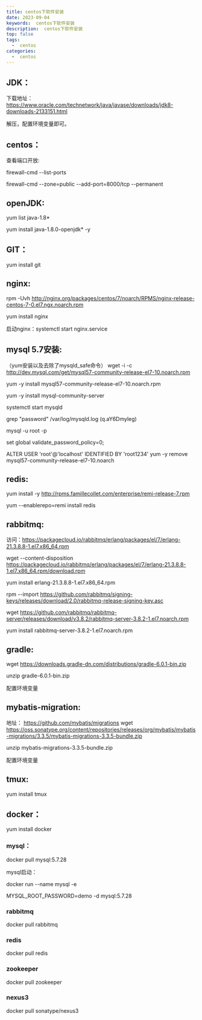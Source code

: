 ```yaml
---
title: centos下软件安装
date: 2023-09-04
keywords:  centos下软件安装
description:  centos下软件安装
top: false
tags:
  -  centos
categories:
  -  centos
---
```

## JDK：

下载地址：https://www.oracle.com/technetwork/java/javase/downloads/jdk8-downloads-2133151.html

解压，配置环境变量即可。

## centos：

查看端口开放:

firewall-cmd --list-ports

firewall-cmd --zone=public --add-port=8000/tcp --permanent

## openJDK:

yum list java-1.8*   

yum install java-1.8.0-openjdk* -y

## GIT：

yum install git

## nginx:

 rpm -Uvh http://nginx.org/packages/centos/7/noarch/RPMS/nginx-release-centos-7-0.el7.ngx.noarch.rpm

 yum install nginx

启动nginx：systemctl start nginx.service

## mysql 5.7安装:

（yum安装以及去除了mysqld_safe命令）
wget -i -c http://dev.mysql.com/get/mysql57-community-release-el7-10.noarch.rpm

yum -y install mysql57-community-release-el7-10.noarch.rpm

yum -y install mysql-community-server

systemctl start  mysqld

grep "password" /var/log/mysqld.log   (q.aY6Dmyleg)

mysql -u root -p

set global validate_password_policy=0;

ALTER USER 'root'@'localhost' IDENTIFIED BY 'root1234'
 yum -y remove mysql57-community-release-el7-10.noarch

## redis:

yum install -y http://rpms.famillecollet.com/enterprise/remi-release-7.rpm

yum --enablerepo=remi install redis

## rabbitmq:

访问：https://packagecloud.io/rabbitmq/erlang/packages/el/7/erlang-21.3.8.8-1.el7.x86_64.rpm

wget --content-disposition https://packagecloud.io/rabbitmq/erlang/packages/el/7/erlang-21.3.8.8-1.el7.x86_64.rpm/download.rpm

yum install erlang-21.3.8.8-1.el7.x86_64.rpm

rpm --import https://github.com/rabbitmq/signing-keys/releases/download/2.0/rabbitmq-release-signing-key.asc

wget https://github.com/rabbitmq/rabbitmq-server/releases/download/v3.8.2/rabbitmq-server-3.8.2-1.el7.noarch.rpm

yum install rabbitmq-server-3.8.2-1.el7.noarch.rpm

## gradle:

wget https://downloads.gradle-dn.com/distributions/gradle-6.0.1-bin.zip

unzip gradle-6.0.1-bin.zip

配置环境变量

## mybatis-migration:

地址： https://github.com/mybatis/migrations
wget https://oss.sonatype.org/content/repositories/releases/org/mybatis/mybatis-migrations/3.3.5/mybatis-migrations-3.3.5-bundle.zip

unzip mybatis-migrations-3.3.5-bundle.zip

配置环境变量

## tmux:

yum install tmux

## docker：

yum install docker

### mysql：

docker pull mysql:5.7.28

mysql启动：

docker run --name mysql -e 

MYSQL_ROOT_PASSWORD=demo -d mysql:5.7.28

### rabbitmq
docker pull rabbitmq

### redis
docker pull redis

### zookeeper

docker pull zookeeper

### nexus3

docker pull sonatype/nexus3



